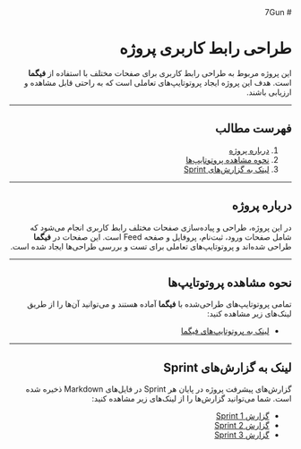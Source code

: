 <div dir="rtl" align="right">
# 7Gun


# طراحی رابط کاربری پروژه

این پروژه مربوط به طراحی رابط کاربری برای صفحات مختلف با استفاده از **فیگما** است. هدف این پروژه ایجاد پروتوتایپ‌های تعاملی است که به راحتی قابل مشاهده و ارزیابی باشند.

---

## فهرست مطالب

1. [درباره پروژه](#درباره-پروژه)
2. [نحوه مشاهده پروتوتایپ‌ها](#نحوه-مشاهده-پروتوتایپ‌ها)
3. [لینک به گزارش‌های Sprint](#لینک-به-گزارش‌های-sprint)

---

## درباره پروژه

در این پروژه، طراحی و پیاده‌سازی صفحات مختلف رابط کاربری انجام می‌شود که شامل صفحات ورود، ثبت‌نام، پروفایل و صفحه Feed است. این صفحات در **فیگما** طراحی شده‌اند و پروتوتایپ‌های تعاملی برای تست و بررسی طراحی‌ها ایجاد شده است.

---

## نحوه مشاهده پروتوتایپ‌ها

تمامی پروتوتایپ‌های طراحی‌شده با **فیگما** آماده هستند و می‌توانید آن‌ها را از طریق لینک‌های زیر مشاهده کنید:

- [لینک به پروتوتایپ‌های فیگما](https://www.figma.com/file/xyz)

---

## لینک به گزارش‌های Sprint

گزارش‌های پیشرفت پروژه در پایان هر Sprint در فایل‌های Markdown ذخیره شده است. شما می‌توانید گزارش‌ها را از لینک‌های زیر مشاهده کنید:

- [گزارش Sprint 1](Sprint1-summary.md)
- [گزارش Sprint 2](Sprint2-summary.md)
- [گزارش Sprint 3](Sprint3-summary.md)

</div>
